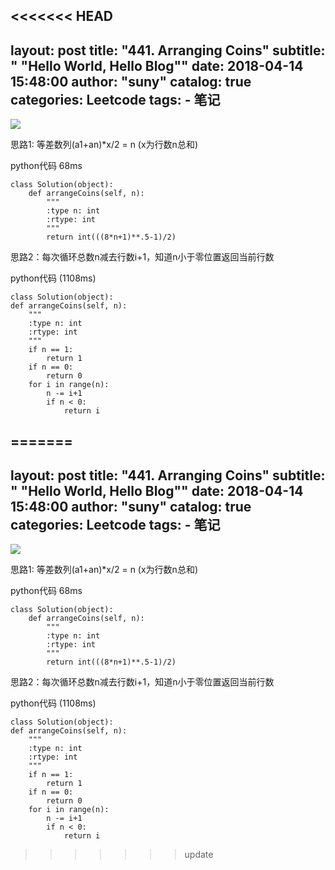 <<<<<<< HEAD
---
layout:     post
title:      "441. Arranging Coins"
subtitle:   " \"Hello World, Hello Blog\""
date:       2018-04-14 15:48:00
author:     "suny"
catalog: true
categories: Leetcode
tags:
    - 笔记
---
<img src="/img/ArrangingCoins.jpg"/>

思路1: 等差数列(a1+an)*x/2 = n  (x为行数n总和)

python代码 68ms


	class Solution(object):
	    def arrangeCoins(self, n):
	        """
	        :type n: int
	        :rtype: int
	        """
	        return int(((8*n+1)**.5-1)/2)
	
思路2：每次循环总数n减去行数i+1，知道n小于零位置返回当前行数


python代码 (1108ms)

	class Solution(object):
    def arrangeCoins(self, n):
        """
        :type n: int
        :rtype: int
        """
        if n == 1:
            return 1
        if n == 0:
            return 0
        for i in range(n):
            n -= i+1
            if n < 0:
                return i 



	
	


=======
---
layout:     post
title:      "441. Arranging Coins"
subtitle:   " \"Hello World, Hello Blog\""
date:       2018-04-14 15:48:00
author:     "suny"
catalog: true
categories: Leetcode
tags:
    - 笔记
---
<img src="/img/ArrangingCoins.jpg"/>

思路1: 等差数列(a1+an)*x/2 = n  (x为行数n总和)

python代码 68ms


	class Solution(object):
	    def arrangeCoins(self, n):
	        """
	        :type n: int
	        :rtype: int
	        """
	        return int(((8*n+1)**.5-1)/2)
	
思路2：每次循环总数n减去行数i+1，知道n小于零位置返回当前行数


python代码 (1108ms)

	class Solution(object):
    def arrangeCoins(self, n):
        """
        :type n: int
        :rtype: int
        """
        if n == 1:
            return 1
        if n == 0:
            return 0
        for i in range(n):
            n -= i+1
            if n < 0:
                return i 



	
	


>>>>>>> update
